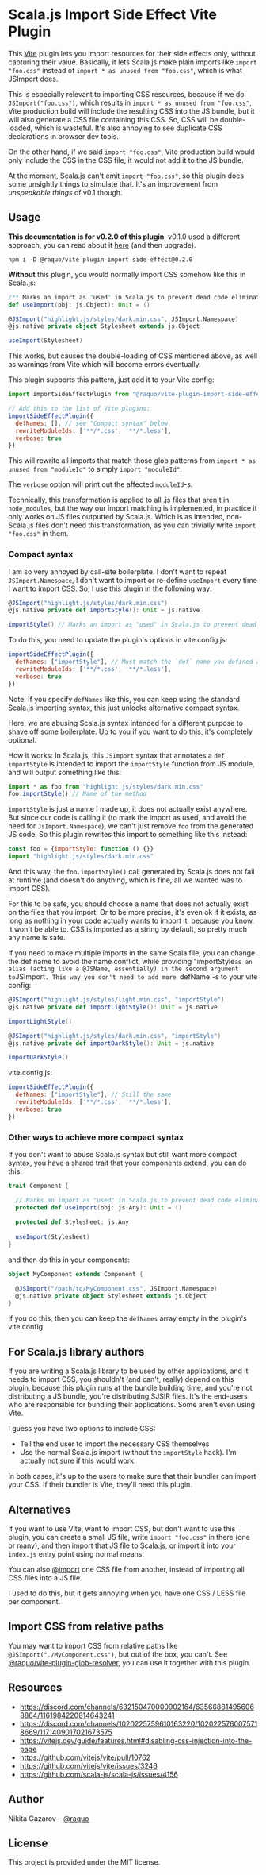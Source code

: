 # Scala.js Import Side Effect Vite Plugin

This [Vite](https://vitejs.dev/) plugin lets you import resources for their side effects only, without capturing their value. Basically, it lets Scala.js make plain imports like `import "foo.css"` instead of `import * as unused from "foo.css"`, which is what JSImport does.

This is especially relevant to importing CSS resources, because if we do `JSImport("foo.css")`, which results in `import * as unused from "foo.css"`, Vite production build will include the resulting CSS into the JS bundle, but it will also generate a CSS file containing this CSS. So, CSS will be double-loaded, which is wasteful. It's also annoying to see duplicate CSS declarations in browser dev tools.

On the other hand, if we said `import "foo.css"`, Vite production build would only include the CSS in the CSS file, it would not add it to the JS bundle.

At the moment, Scala.js can't emit `import "foo.css"`, so this plugin does some unsightly things to simulate that. It's an improvement from _unspeakable things_ of v0.1 though.


## Usage

**This documentation is for v0.2.0 of this plugin**. v0.1.0 used a different approach, you can read about it [here](https://github.com/raquo/vite-plugin-import-side-effect/tree/900d11710735f4457dae7608372f3b9dda7b95fd) (and then upgrade).

```
npm i -D @raquo/vite-plugin-import-side-effect@0.2.0
```

**Without** this plugin, you would normally import CSS somehow like this in Scala.js:

```scala
/** Marks an import as "used" in Scala.js to prevent dead code elimination */
def useImport(obj: js.Object): Unit = ()

@JSImport("highlight.js/styles/dark.min.css", JSImport.Namespace)
@js.native private object Stylesheet extends js.Object

useImport(Stylesheet)
```

This works, but causes the double-loading of CSS mentioned above, as well as warnings from Vite which will become errors eventually.

This plugin supports this pattern, just add it to your Vite config:

```js
import importSideEffectPlugin from "@raquo/vite-plugin-import-side-effect";

// Add this to the list of Vite plugins:
importSideEffectPlugin({
  defNames: [], // see "Compact syntax" below
  rewriteModuleIds: ['**/*.css', '**/*.less'],
  verbose: true
})
```

This will rewrite all imports that match those glob patterns from `import * as unused from "moduleId"` to simply `import "moduleId"`.

The `verbose` option will print out the affected `moduleId`-s.

Technically, this transformation is applied to all .js files that aren't in `node_modules`, but the way our import matching is implemented, in practice it only works on JS files outputted by Scala.js. Which is as intended, non-Scala.js files don't need this transformation, as you can trivially write `import "foo.css"` in them.


### Compact syntax

I am so very annoyed by call-site boilerplate. I don't want to repeat `JSImport.Namespace`, I don't want to import or re-define `useImport` every time I want to import CSS. So, I use this plugin in the following way:

```scala
@JSImport("highlight.js/styles/dark.min.css")
@js.native private def importStyle(): Unit = js.native

importStyle() // Marks an import as "used" in Scala.js to prevent dead code elimination
```

To do this, you need to update the plugin's options in vite.config.js:

```js
importSideEffectPlugin({
  defNames: ["importStyle"], // Must match the `def` name you defined above !!!
  rewriteModuleIds: ['**/*.css', '**/*.less'],
  verbose: true
})
```

Note: If you specify `defNames` like this, you can keep using the standard Scala.js importing syntax, this just unlocks alternative compact syntax.

Here, we are abusing Scala.js syntax intended for a different purpose to shave off some boilerplate. Up to you if you want to do this, it's completely optional.

How it works: In Scala.js, this `JSImport` syntax that annotates a `def importStyle` is intended to import the `importStyle` function from JS module, and will output something like this:

```js
import * as foo from "highlight.js/styles/dark.min.css"
foo.importStyle() // Name of the method
```

`importStyle` is just a name I made up, it does not actually exist anywhere. But since our code is calling it (to mark the import as used, and avoid the need for `JsImport.Namespace`), we can't just remove `foo` from the generated JS code. So this plugin rewrites this import to something like this instead:

```js
const foo = {importStyle: function () {}}
import "highlight.js/styles/dark.min.css"
```

And this way, the `foo.importStyle()` call generated by Scala.js does not fail at runtime (and doesn't do anything, which is fine, all we wanted was to import CSS).

For this to be safe, you should choose a name that does not actually exist on the files that you import. Or to be more precise, it's even ok if it exists, as long as nothing in your code actually wants to import it, because you know, it won't be able to. CSS is imported as a string by default, so pretty much any name is safe.

If you need to make multiple imports in the same Scala file, you can change the def name to avoid the name conflict, while providing "importStyle` as an alias (acting like a @JSName, essentially) in the second argument to `JSImport`. This way you don't need to add more `defName`-s to your vite config:

```scala
@JSImport("highlight.js/styles/light.min.css", "importStyle")
@js.native private def importLightStyle(): Unit = js.native

importLightStyle()

@JSImport("highlight.js/styles/dark.min.css", "importStyle")
@js.native private def importDarkStyle(): Unit = js.native

importDarkStyle()
```

vite.config.js:

```js
importSideEffectPlugin({
  defNames: ["importStyle"], // Still the same
  rewriteModuleIds: ['**/*.css', '**/*.less'],
  verbose: true
})
```

### Other ways to achieve more compact syntax

If you don't want to abuse Scala.js syntax but still want more compact syntax, you have a shared trait that your components extend, you can do this:

```scala
trait Component {

  // Marks an import as "used" in Scala.js to prevent dead code elimination
  protected def useImport(obj: js.Any): Unit = ()
  
  protected def Stylesheet: js.Any
  
  useImport(Stylesheet)
}
```

and then do this in your components:

```scala
object MyComponent extends Component {

  @JSImport("/path/to/MyComponent.css", JSImport.Namespace)
  @js.native private object Stylesheet extends js.Object
}
```

If you do this, then you can keep the `defNames` array empty in the plugin's vite config.


## For Scala.js library authors

If you are writing a Scala.js library to be used by other applications, and it needs to import CSS, you shouldn't (and can't, really) depend on this plugin, because this plugin runs at the bundle building time, and you're not distributing a JS bundle, you're distributing SJSIR files. It's the end-users who are responsible for bundling their applications. Some aren't even using Vite.

I guess you have two options to include CSS:
- Tell the end user to import the necessary CSS themselves
- Use the normal Scala.js import (without the `importStyle` hack). I'm actually not sure if this would work.

In both cases, it's up to the users to make sure that their bundler can import your CSS. If their bundler is Vite, they'll need this plugin.


## Alternatives

If you want to use Vite, want to import CSS, but don't want to use this plugin, you can create a small JS file, write `import "foo.css"` in there (one or many), and then import that JS file to Scala.js, or import it into your `index.js` entry point using normal means.

You can also [@import](https://developer.mozilla.org/en-US/docs/Web/CSS/@import) one CSS file from another, instead of importing all CSS files into a JS file.

I used to do this, but it gets annoying when you have one CSS / LESS file per component.


## Import CSS from relative paths

You may want to import CSS from relative paths like `@JSImport("./MyComponent.css")`, but out of the box, you can't. See [@raquo/vite-plugin-glob-resolver](https://github.com/raquo/vite-plugin-glob-resolver), you can use it together with this plugin.


## Resources
 - https://discord.com/channels/632150470000902164/635668814956068864/1161984220814643241
 - https://discord.com/channels/1020225759610163220/1020225760075718669/1171409017021673575
 - https://vitejs.dev/guide/features.html#disabling-css-injection-into-the-page
 - https://github.com/vitejs/vite/pull/10762
 - https://github.com/vitejs/vite/issues/3246
 - https://github.com/scala-js/scala-js/issues/4156


## Author

Nikita Gazarov – [@raquo](https://twitter.com/raquo)


## License

This project is provided under the MIT license.
